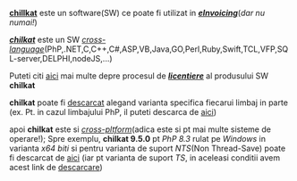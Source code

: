 [**chillkat**](https://www.chilkatsoft.com/) este un software(SW) ce poate fi utilizat in [***eInvoicing***](https://www.example-code.com/sql/zatca.asp)(*dar nu numai!*)

[***chilkat***](https://www.example-code.com/) este un SW [*cross-language*](https://hotfox.ro/forum/viewtopic.php?t=132)(PhP,.NET,C,C++,C#,ASP,VB,Java,GO,Perl,Ruby,Swift,TCL,VFP,SQL-server,DELPHI,nodeJS,...)

Puteti citi [aici](https://www.chilkatsoft.com/purchase) mai multe depre procesul de [***licentiere***](https://www.chilkatsoft.com/licensingExplained.asp) al produsului SW **chilkat**

**chilkat** poate fi [descarcat](https://www.chilkatsoft.com/downloads.asp) alegand varianta specifica fiecarui limbaj in parte (ex. Pt. in cazul limbajului PhP, il puteti descarca de [aici](https://www.chilkatsoft.com/php.asp))

apoi **chilkat** este si [*cross-pltform*](https://www.chilkatsoft.com/php.asp)(adica este si pt mai multe sisteme de operare!); Spre exemplu,  **chilkat 9.5.0** pt *PhP 8.3* rulat pe *Windows* in varianta *x64 biti* si pentru varianta de suport *NTS*(Non Thread-Save) poate fi descarcat de [aici](https://chilkatdownload.com/9.5.0.98/chilkat-9.5.0-php-8.3-nts-x64.zip)
(iar pt varianta de suport *TS*, in aceleasi conditii avem acest link de [descarcare](https://chilkatdownload.com/9.5.0.98/chilkat-9.5.0-php-8.3-x64.zip))
